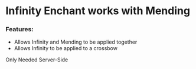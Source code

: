 # Infinity Enchant works with Mending

### Features:
- Allows Infinity and Mending to be applied together
- Allows Infinity to be applied to a crossbow
 
Only Needed Server-Side
